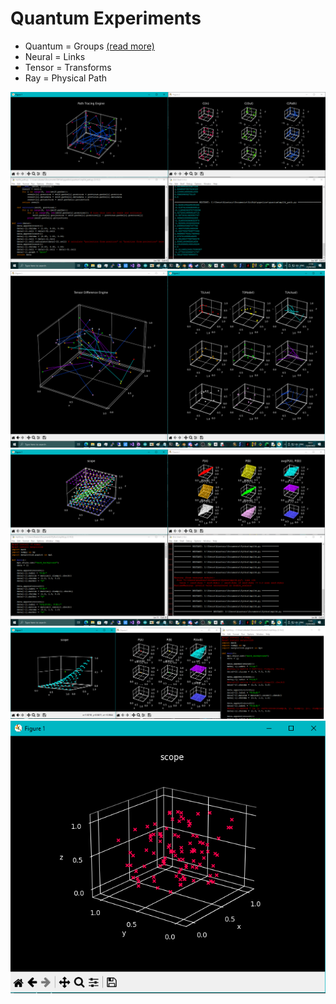 # Quantum Experiments

* Quantum = Groups [(read more)](/quantum/notes.md)
* Neural = Links
* Tensor = Transforms
* Ray = Physical Path

![screenshot](/quantum/paths.png)
![screenshot](/quantum/difference.png)
![screenshot](/quantum/subplot.png)
![screenshot](/quantum/subplot2.png)
![screenshot](/quantum/scope.png)
